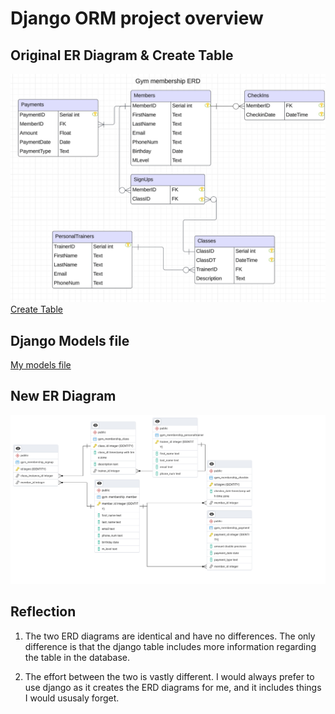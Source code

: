 # Django ORM project overview 

## Original ER Diagram & Create Table
![This is a image of the the diagram](/ERD%202.png)
[Create Table](https://github.com/aelliott26/ITE140/blob/main/FinalProject/Final.sql)

## Django Models file
[My models file](https://github.com/aelliott26/orm/blob/main/gym_membership/models.py)

## New ER Diagram
![New ER diagram](/ERD.png)

## Reflection

1. The two ERD diagrams are identical and have no differences. The only difference is that the django table includes more information regarding the table in the database. 

2. The effort between the two is vastly different. I would always prefer to use django as it creates the ERD diagrams for me, and it includes things I would ususaly forget. 

